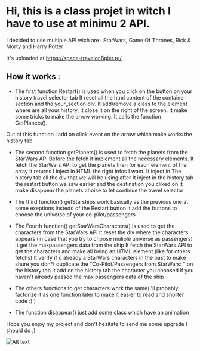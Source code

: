 # Hi, this is a class projet in witch I have to use at minimu 2 API.
 I decided to use multiple API wich are : StarWars, Game Of Thrones, Rick & Morty and Harry Potter
 
 It's uploaded at https://space-travelor.8pier.re/

## How it works : 

 - The first function Restart() is used when you click on the button on your history travel selector tab
  It reset all the html content of the container section and the your_section div.
  It add/remove a class to the element where are all your history, it close it on the right of the screen.
  It make some tricks to make the arrow working.
  It calls the function GetPlanets().
  
  
  Out of this function I add an click event on the arrow which make works the history tab
  
 - The second function getPlanets() is used to fetch the planets from the StarWars API 
  Before the fetch it implement all the necessary elements.
  It fetch the StarWars API to get the planets then for each element of the array it returns I inject in HTML the right infos I want.
  It inject in The history tab all the div that we will be using after
  It inject in the history tab the restart button we saw earlier and the destination you cliked on
  It make disappear the planets choise to let continue the travel selector
  
 - The third function() getStarships work basically as the previous one at some exeptions
  Instedd of the Restart button it add the buttons to choose the universe of your co-pilot/passengers
  
 - The Fourth function() getStarWarsCharacters() is used to get the characters from the StarWars API
  It reset the div where the characters appears (in case that you try to choose muliple universe as passengers)
  It get the maxpassengers data from the ship 
  It fetch the StarWars API to get the characters and make all being an HTML element (like for others fetchs)
  It verify if u already a StarWars characters in the past to make shure you don*t duplicate the "Co-Pilot/Passengers from StarWars: " on the history tab
  It add on the history tab the character you choosed if you haven't already passed the max passengers data of the ship
  
 - The others functions to get characters work the same(i'll probably factorize it as one function later to make it easier to read and shorter code :) )
 
 - The function disappear() just add some class which have an animation
 
Hope you enjoy my project and don't hesitate to send me some upgrade I should do ;)

![ Alt text](https://tenor.com/view/cya-fam-cyaa-fam-bai-buddy-bai-bud-bai-gif-22261115.gif)
